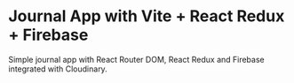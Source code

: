 # Journal App with Vite + React Redux + Firebase

Simple journal app with React Router DOM, React Redux and Firebase integrated with Cloudinary.

<!-- - [See preview here](https://github.com/). -->